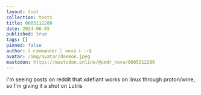 ```yaml
---
layout: toot
collection: toots
title: 0605112200
date: 2024-06-05
published: true
tags: []
pinned: false
author: ⸸ commander ░ nova ⸸ :~$
avatar: /img/avatar/daemon.jpeg
mastodon: https://mastodon.online/@cmdr_nova/0605112200
---
```


I'm seeing posts on reddit that xdefiant works on linux through proton/wine, so I'm giving it a shot on Lutris
